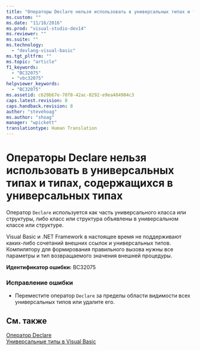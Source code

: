 ```yaml
---
title: "Операторы Declare нельзя использовать в универсальных типах и типах, содержащихся в универсальных типах | Microsoft Docs"
ms.custom: ""
ms.date: "11/16/2016"
ms.prod: "visual-studio-dev14"
ms.reviewer: ""
ms.suite: ""
ms.technology: 
  - "devlang-visual-basic"
ms.tgt_pltfrm: ""
ms.topic: "article"
f1_keywords: 
  - "BC32075"
  - "vbc32075"
helpviewer_keywords: 
  - "BC32075"
ms.assetid: c620b67e-70f8-42ac-8292-e9ea484904c3
caps.latest.revision: 8
caps.handback.revision: 8
author: "stevehoag"
ms.author: "shoag"
manager: "wpickett"
translationtype: Human Translation
---
```

# Операторы Declare нельзя использовать в универсальных типах и типах, содержащихся в универсальных типах
Оператор `Declare` используется как часть универсального класса или структуры, либо класс или структура объявлены в универсальном классе или структуре.  
  
 Visual Basic и .NET Framework в настоящее время не поддерживают каких\-либо сочетаний внешних ссылок и универсальных типов. Компилятору для формирования правильного вызова нужны все параметры и тип возвращаемого значения внешней процедуры.  
  
 **Идентификатор ошибки:** BC32075  
  
### Исправление ошибки  
  
-   Переместите оператор `Declare` за пределы области видимости всех универсальных типов или удалите его.  
  
## См. также  
 [Оператор Declare](../../visual-basic/language-reference/statements/declare-statement.md)   
 [Универсальные типы в Visual Basic](../../visual-basic/programming-guide/language-features/data-types/generic-types.md)